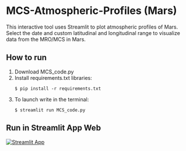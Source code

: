 # MCS-Atmospheric-Profiles (Mars)
This interactive tool uses Streamlit to plot atmospheric profiles of Mars. Select the date and custom latitudinal and longitudinal range to visualize data from the MRO/MCS in Mars.

## How to run
1. Download MCS_code.py
2. Install requirements.txt libraries:
   ```
   $ pip install -r requirements.txt
   ```
3. To launch write in the terminal:
   ```
   $ streamlit run MCS_code.py
   ```
## Run in Streamlit App Web
[![Streamlit App](https://static.streamlit.io/badges/streamlit_badge_black_white.svg)](https://mcs-atmospheric-profiles-itr3l6tsjzinwdsc3opdyh.streamlit.app/)
